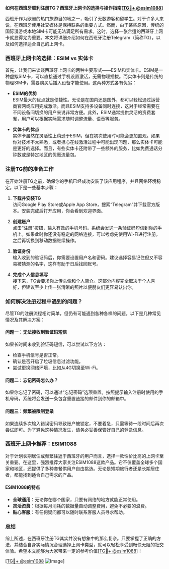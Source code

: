 **如何在西班牙顺利注册TG？西班牙上网卡的选择与操作指南[[TG💪+ @esim1088](https://t.me/s/esim1088)]**

西班牙作为欧洲的热门旅游目的地之一，吸引了无数游客和留学生。对于许多人来说，在西班牙使用社交媒体是保持联系的重要方式。然而，由于某些原因，传统的国际漫游或本地SIM卡可能无法满足所有需求。这时，选择一张合适的西班牙上网卡就显得尤为重要。本文将详细介绍如何在西班牙注册Telegram（简称TG），以及如何选择适合自己的上网卡。

### 西班牙上网卡的选择：ESIM vs 实体卡

首先，让我们来谈谈西班牙上网卡的两种主要形式——ESIM和实体卡。ESIM是一种虚拟SIM卡，可以直接通过手机设置激活，无需物理插拔。而实体卡则是传统的物理SIM卡，需要购买后插入设备才能使用。这两种方式各有优劣：

- **ESIM的优势**  
  ESIM最大的优点就是便捷性。无论是在国内还是国外，都可以轻松通过运营商官网或应用完成激活。而且ESIM支持多设备同时连接，这对于经常需要在不同设备间切换的用户来说非常方便。此外，ESIM通常提供灵活的资费套餐，用户可以根据实际需求随时调整流量、语音等服务。

- **实体卡的优点**  
  实体卡虽然在灵活性上稍逊于ESIM，但在初次使用时可能会更加直观。如果你对技术不太熟悉，或者担心在线激活过程中可能出现问题，那么实体卡可能是更好的选择。而且，有些实体卡还附带了一些额外的服务，比如免费通话分钟数或是特定地区的优惠流量包。

### 注册TG前的准备工作

在开始注册TG之前，确保你的手机已经成功安装了该应用程序，并且网络环境稳定。以下是一些基本步骤：

1. **下载并安装TG**  
   访问Google Play Store或Apple App Store，搜索“Telegram”并下载官方版本。安装完成后打开应用，你会看到欢迎界面。

2. **创建账户**  
   点击“注册”按钮，输入有效的手机号码。系统会发送一条验证码短信到你的手机上。如果此时你还没有稳定的网络连接，可以考虑先使用Wi-Fi进行注册，之后再切换到移动数据继续操作。

3. **验证身份**  
   输入收到的验证码后，你需要设置用户名和密码。建议选择容易记住但又不容易被猜测的名字，这样有助于日后找回账号。

4. **完成个人信息填写**  
   接下来，TG会要求你上传头像和个人简介。这部分内容完全取决于个人喜好，但建议至少上传一张清晰的照片以便朋友们更容易认出你。

### 如何解决注册过程中遇到的问题？

尽管TG的注册流程相对简单，但仍有可能遇到各种各样的问题。以下是几种常见情况及其解决方案：

#### 问题一：无法接收到验证码短信
如果长时间未收到验证码短信，可以尝试以下方法：
- 检查手机信号是否正常。
- 确认是否开启了垃圾信息过滤功能。
- 尝试更换网络环境，比如从4G切换至Wi-Fi。

#### 问题二：忘记密码怎么办？
如果你忘记了密码，可以通过“忘记密码”选项重置。按照提示输入注册时使用的手机号码，系统将会发送一条包含重置链接的邮件到你的邮箱中。

#### 问题三：频繁被限制登录
如果连续多次输入错误密码导致账户被锁定，不要着急，只需等待一段时间后再次尝试即可。为了避免这种情况发生，请务必妥善保管好自己的登录信息。

### 西班牙上网卡推荐：ESIM1088

对于计划长期居住或频繁往返于西班牙的用户而言，选择一款性价比高的上网卡至关重要。在这里，强烈推荐大家关注ESIM1088这款产品。它不仅覆盖全球多个国家和地区，还提供了多种套餐供用户自由挑选。无论是短期旅行者还是长期居住者，都能找到适合自己需求的产品。

#### ESIM1088的特点
- **全球通用**：无论你在哪个国家，只要有网络的地方就能正常使用。
- **灵活资费**：根据每月消耗的数据量自动调整费用，避免不必要的浪费。
- **贴心客服**：有任何疑问都可以随时联系客服人员寻求帮助。

### 总结

综上所述，在西班牙注册TG其实并没有想象中的那么复杂。只要掌握了正确的方法，并结合自身实际情况合理选择上网卡类型，就可以轻松享受到畅快无阻的社交体验。希望本文能够为大家带来一定的参考价值[[TG💪+ @esim1088](https://t.me/s/esim1088)]！

[[TG💪+ @esim1088](https://t.me/s/esim1088) ![Image](https://i.postimg.cc/4NQfJmqS/Snipaste-2025-05-13-00-14-12.png)]